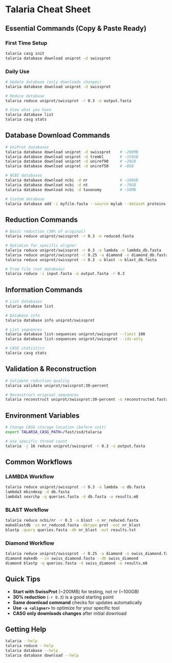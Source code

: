 # Talaria Cheat Sheet

## Essential Commands (Copy & Paste Ready)

### First Time Setup
```bash
talaria casg init
talaria database download uniprot -d swissprot
```

### Daily Use
```bash
# Update database (only downloads changes)
talaria database download uniprot -d swissprot

# Reduce database
talaria reduce uniprot/swissprot -r 0.3 -o output.fasta

# View what you have
talaria database list
talaria casg stats
```

## Database Download Commands

```bash
# UniProt databases
talaria database download uniprot -d swissprot    # ~200MB
talaria database download uniprot -d trembl       # ~150GB
talaria database download uniprot -d uniref90     # ~20GB
talaria database download uniprot -d uniref50     # ~8GB

# NCBI databases
talaria database download ncbi -d nr              # ~100GB
talaria database download ncbi -d nt              # ~70GB
talaria database download ncbi -d taxonomy        # ~50MB

# Custom database
talaria database add -i myfile.fasta --source mylab --dataset proteins
```

## Reduction Commands

```bash
# Basic reduction (30% of original)
talaria reduce uniprot/swissprot -r 0.3 -o reduced.fasta

# Optimize for specific aligner
talaria reduce uniprot/swissprot -r 0.3 -a lambda -o lambda_db.fasta
talaria reduce uniprot/swissprot -r 0.25 -a diamond -o diamond_db.fasta
talaria reduce uniprot/swissprot -r 0.3 -a blast -o blast_db.fasta

# From file (not database)
talaria reduce -i input.fasta -o output.fasta -r 0.3
```

## Information Commands

```bash
# List databases
talaria database list

# Database info
talaria database info uniprot/swissprot

# List sequences
talaria database list-sequences uniprot/swissprot --limit 100
talaria database list-sequences uniprot/swissprot --ids-only

# CASG statistics
talaria casg stats
```

## Validation & Reconstruction

```bash
# Validate reduction quality
talaria validate uniprot/swissprot:30-percent

# Reconstruct original sequences
talaria reconstruct uniprot/swissprot:30-percent -o reconstructed.fasta
```

## Environment Variables

```bash
# Change CASG storage location (before init)
export TALARIA_CASG_PATH=/fast/ssd/talaria

# Use specific thread count
talaria -j 16 reduce uniprot/swissprot -r 0.3 -o output.fasta
```

## Common Workflows

### LAMBDA Workflow
```bash
talaria reduce uniprot/swissprot -r 0.3 -a lambda -o db.fasta
lambda3 mkindexp -d db.fasta
lambda3 searchp -q queries.fasta -d db.fasta -o results.m8
```

### BLAST Workflow
```bash
talaria reduce ncbi/nr -r 0.3 -a blast -o nr_reduced.fasta
makeblastdb -in nr_reduced.fasta -dbtype prot -out nr_blast
blastp -query queries.fasta -db nr_blast -out results.txt
```

### Diamond Workflow
```bash
talaria reduce uniprot/swissprot -r 0.25 -a diamond -o swiss_diamond.fasta
diamond makedb --in swiss_diamond.fasta --db swiss_diamond
diamond blastp -q queries.fasta -d swiss_diamond -o results.m8
```

## Quick Tips

- **Start with SwissProt** (~200MB) for testing, not nr (~100GB)
- **30% reduction** (`-r 0.3`) is a good starting point
- **Same download command** checks for updates automatically
- **Use `-a <aligner>`** to optimize for your specific tool
- **CASG only downloads changes** after initial download

## Getting Help

```bash
talaria --help
talaria reduce --help
talaria database --help
talaria database download --help
```